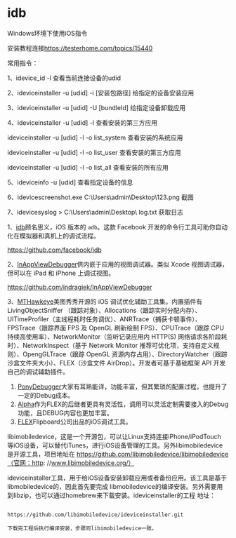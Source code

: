 # idb



Windows环境下使用iOS指令

安装教程连接<https://testerhome.com/topics/15440>

常用指令：

1、idevice_id -l      查看当前连接设备的udid

2、ideviceinstaller -u [udid] -i [安装包路径]     给指定的设备安装应用

3、ideviceinstaller -u [udid] -U [bundleId]     给指定设备卸载应用

4、ideviceinstaller -u [udid] -l        查看安装的第三方应用

   ideviceinstaller -u [udid] -l -o list_system     查看安装的系统应用

   ideviceinstaller -u [udid] -l -o list_user       查看安装的第三方应用

   ideviceinstaller -u [udid] -l -o list_all         查看安装的所有应用

5、ideviceinfo -u [udid]       查看指定设备的信息

6、idevicescreenshot.exe  C:\Users\admin\Desktop\123.png   截图

7、idevicesyslog  > C:\Users\admin\Desktop\ log.txt    获取日志





1、[idb](https://link.juejin.im/?target=https%3A%2F%2Fgithub.com%2Ffacebook%2Fidb)顾名思义，iOS 版本的 `adb`。这款 Facebook 开发的命令行工具可助你自动化在模拟器和真机上的调试流程。

<https://github.com/facebook/idb>

2、[InAppViewDebugger](https://link.juejin.im/?target=https%3A%2F%2Fgithub.com%2Findragiek%2FInAppViewDebugger)供内嵌于应用的视图调试器。类似 Xcode 视图调试器，但可以在 iPad 和 iPhone 上调试视图。

<https://github.com/indragiek/InAppViewDebugger>

3、[MTHawkeye](https://link.juejin.im/?target=https%3A%2F%2Fgithub.com%2Fmeitu%2FMTHawkeye)美图秀秀开源的 iOS 调试优化辅助工具集。内置插件有 LivingObjectSniffer （跟踪对象）、Allocations（跟踪实时分配内存）、UITimeProfiler（主线程耗时任务调优）、ANRTrace（捕获卡顿事件）、FPSTrace（跟踪界面 FPS 及 OpenGL 刷新绘制 FPS）、CPUTrace（跟踪 CPU 持续高使用率）、NetworkMonitor（监听记录应用内 HTTP(S) 网络请求各阶段耗时）、NetworkInspect（基于 Network Monitor 推荐可优化项，支持自定义规则）、OpengGLTrace（跟踪 OpenGL 资源内存占用）、DirectoryWatcher（跟踪沙盒文件夹大小）、FLEX（沙盒文件 AirDrop）。开发者可基于基础框架 API 开发自己的调试辅助插件。

 

1. [PonyDebugger](https://link.jianshu.com/?t=https://github.com/square/PonyDebugger)大家有耳熟能详，功能丰富，但其繁琐的配置过程，也提升了一定的Debug成本。
2. [Alpha](https://link.jianshu.com/?t=https://github.com/Legoless/Alpha)作为FLEX的后继者更具有灵活性，调用可以灵活定制需要接入的Debug功能，且DEBUG内容也更加丰富。
3. [FLEX](https://link.jianshu.com/?t=https://github.com/Flipboard/FLEX)Flipboard公司出品的iOS调试工具。



libimobiledevice，这是一个开源包，可以让Linux支持连接iPhone/iPodTouch 等iOS设备，可以替代iTunes，进行iOS设备管理的工具。另外libimobiledevice是开源工具，项目地址在 https://github.com/libimobiledevice/libimobiledevice（官网：http: //www.libimobiledevice.org/）

ideviceinstaller工具，用于给iOS设备安装卸载应用或者备份应用。该工具是基于libmobiledevice的，因此首先要完成 libmobiledevice的编译安装。另外需要用到libzip，也可以通过homebrew来下载安装。ideviceinstaller的工程 地址：

```

https://github.com/libimobiledevice/ideviceinstaller.git

下载完工程后执行编译安装，步骤同libimobiledevice一致。
```